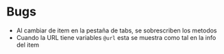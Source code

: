 # Bugs

- Al cambiar de item en la pestaña de tabs, se sobrescriben los metodos
- Cuando la URL tiene variables `@url` esta se muestra como tal en la info del item
